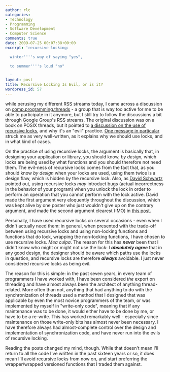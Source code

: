 ```yaml
---
author: rlc
categories:
- Technology
- Programming
- Software Development
- Computer Science
comments: true
date: 2009-07-25 00:07:38+00:00
excerpt: 'recursive locking:

  winter''''s way of saying "yes",

  to summer''''s loud "no"

  '
layout: post
title: Recursive Locking Is Evil, or is it?
wordpress_id: 57
---
```


while perusing my different RSS streams today, I came across a discussion on [comp.programming.threads](http://groups.google.ca/group/comp.programming.threads/topics) - a group that is way too active for me to be able to participate in it anymore, but I still try to follow the discussions a bit through Google Group's RSS streams. The original discussion was on a book on POSIX threads, but it pointed to [a discussion on the use of recursive locks](http://groups.google.ca/group/comp.programming.threads/browse_thread/thread/05208d3770bd543e), and why it's an "evil" practice. [One message in particular](http://groups.google.com/group/comp.programming.threads/msg/990c60898cbc684f) struck me as very well-written, as it explains why we should use locks, and in what kind of cases.

On the practice of using recursive locks, the argument is basically that, in designing your application or library, you should know, _by design_, which locks are being used by what functions and you should therefore not need them. The evil-ness of recursive locks comes from the fact that, as you should know _by design_ when your locks are used, using them twice is a design flaw, which is hidden by the recursive lock. Also, as [David Schwartz](http://groups.google.com/groups/profile?hl=en&enc_user=6YRm_xQAAADlApK1NPVWjZocBkcK0BDiOPANdqfI6prRsqjc7uCt1A) pointed out, using recursive locks _may_ introduct bugs (actual incorrectness in the behavior of your program) when you unlock the lock in order to perform an operation that you cannot perform with the lock active. David made the first argument very eloquently throughout the discussion, which was kept alive by one poster who just wouldn't give up on the contrary argument, and made the second argument clearest (IMO) in [this post](http://groups.google.com/group/comp.programming.threads/msg/3be5dc9ab0b4f5e1?hl=en).

Personally, I have used recursive locks on several occasions - even when I didn't actually need them: in general, when presented with the trade-off between using recursive locks and using non-locking functions and functions that do lock, wrapping the non-locking functions, I have chosen to use recursive locks. _Mea culpa_. The reason for this has _**never**_ been that I didn't know who might or might not use the lock: I _**absolutely agree**_ that in any good design, the designer should be aware which paths use the locks in question, and recursive locks are therefore _**always**_ avoidable. I just never considered recursive locks as being evil.

The reason for this is simple: in the past seven years, in every team of programmers I have worked with, I have been considered _the_ export on threading and have almost always been the architect of anything thread-related. More often than not, anything that had anything to do with the synchronization of threads used a method that I designed that was applicable by even the most novice programmers of the team, or was implemented by myself in "write-only code", meaning that if any maintenance was to be done, it would either have to be done by me, or have to be a re-write. This has worked remarkably well - especially since maintenance on those write-only bits has almost never been necessary. I have therefore always had almost-complete control over the design and implementation of synchronization code, and have never run into the evils of recursive locking.

Reading the posts changed my mind, though. While that doesn't mean I'll return to all the code I've written in the past sixteen years or so, it does mean I'll avoid recursive locks from now on, and start preferring the wrapper/wrapped versioned functions that I traded them against.